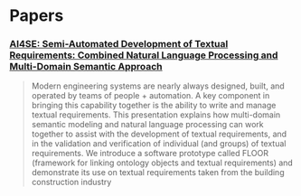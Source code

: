 # Papers

### [AI4SE: Semi-Automated Development of Textual Requirements: Combined Natural Language Processing and Multi-Domain Semantic Approach](https://www.researchgate.net/publication/363761771_AI4SE_Semi-Automated_Development_of_Textual_Requirements_Combined_Natural_Language_Processing_and_Multi-Domain_Semantic_Approach)

> Modern engineering systems are nearly always designed, built, and operated by teams of people + automation. A key component in bringing this capability together is the ability to write and manage textual requirements. This presentation explains how multi-domain semantic modeling and natural language processing can work together to assist with the development of textual requirements, and in the validation and verification of individual (and groups) of textual requirements. We introduce a software prototype called FLOOR (framework for linking ontology objects and textual requirements) and demonstrate its use on textual requirements taken from the building construction industry
